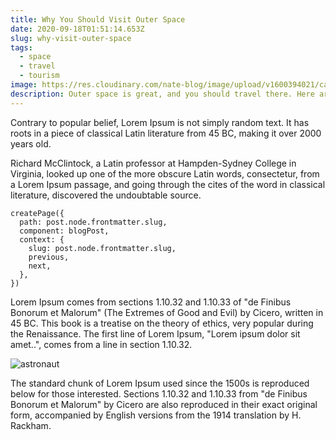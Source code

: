 ```yaml
---
title: Why You Should Visit Outer Space
date: 2020-09-18T01:51:14.653Z
slug: why-visit-outer-space
tags:
  - space
  - travel
  - tourism
image: https://res.cloudinary.com/nate-blog/image/upload/v1600394021/carina-nebula.jpg
description: Outer space is great, and you should travel there. Here are a few reasons why.
---
```

Contrary to popular belief, Lorem Ipsum is not simply random text. It has roots in a piece of classical Latin literature from 45 BC, making it over 2000 years old. 

Richard McClintock, a Latin professor at Hampden-Sydney College in Virginia, looked up one of the more obscure Latin words, consectetur, from a Lorem Ipsum passage, and going through the cites of the word in classical literature, discovered the undoubtable source. 

```
createPage({
  path: post.node.frontmatter.slug,
  component: blogPost,
  context: {
    slug: post.node.frontmatter.slug,
    previous,
    next,
  },
})
```

Lorem Ipsum comes from sections 1.10.32 and 1.10.33 of "de Finibus Bonorum et Malorum" (The Extremes of Good and Evil) by Cicero, written in 45 BC. This book is a treatise on the theory of ethics, very popular during the Renaissance. The first line of Lorem Ipsum, "Lorem ipsum dolor sit amet..", comes from a line in section 1.10.32.

![astronaut](https://res.cloudinary.com/nate-blog/image/upload/v1600394272/astronaut_cmddac.jpg "Look, an astronaut!")

The standard chunk of Lorem Ipsum used since the 1500s is reproduced below for those interested. Sections 1.10.32 and 1.10.33 from "de Finibus Bonorum et Malorum" by Cicero are also reproduced in their exact original form, accompanied by English versions from the 1914 translation by H. Rackham.